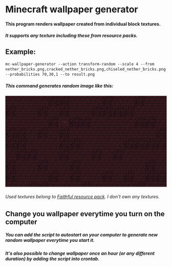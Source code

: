 # Minecraft wallpaper generator

#### This program renders wallpaper created from individual block textures.
##### It supports any texture including these from resource packs.

## Example:
```
mc-wallpaper-generator --action transform-random --scale 4 --from nether_bricks.png,cracked_nether_bricks.png,chiseled_nether_bricks.png --probabilities 70,30,1 --to result.png
``` 
##### This command generates random image like this:
![Generated image](./example/result.png)
###### Used textures belong to [Faithful resource pack](https://faithful.team). I don't own any textures.

## Change you wallpaper everytime you turn on the computer
##### You can add the script to autostart on your computer to generate new random wallpaper everytime you start it.
##### It's also possible to change wallpaper once an hour (or any different duration) by adding the script into crontab.
